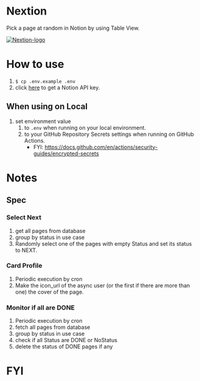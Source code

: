 # Nextion

Pick a page at random in Notion by using Table View.

[![Nextion-logo](image-url)](link)

# How to use

1. `$ cp .env.example .env`
1. click [here](https://developers.notion.com/) to get a Notion API key.

## When using on Local
1. set environment value
   1. to `.env` when running on your local environment.
   1. to your GitHub Repository Secrets settings when running on GitHub Actions.
      - FYI: https://docs.github.com/en/actions/security-guides/encrypted-secrets
# Notes

## Spec

### Select Next

1. get all pages from database
1. group by status in use case
1. Randomly select one of the pages with empty Status and set its status to NEXT.
### Card Profile

1. Periodic execution by cron
1. Make the icon_url of the async user (or the first if there are more than one) the cover of the page.

### Monitor if all are DONE

1. Periodic execution by cron
1. fetch all pages from database
1. group by status in use case
1. check if all Status are DONE or NoStatus
1. delete the status of DONE pages if any

# FYI
